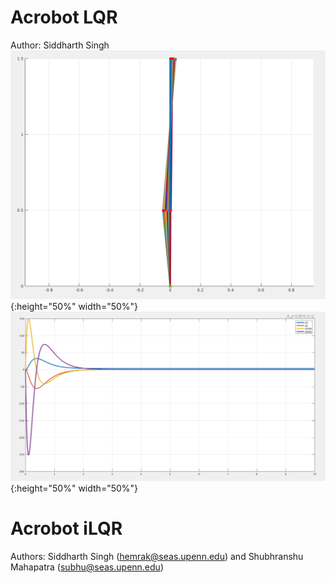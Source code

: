 # Acrobot LQR
Author: Siddharth Singh
![Pendulum Starting near goal](images/pendunearpi.png){:height="50%" width="50%"}
![Evolution of states with time](images/statepen00.png){:height="50%" width="50%"}

# Acrobot iLQR
Authors: Siddharth Singh (hemrak@seas.upenn.edu) and Shubhranshu Mahapatra (subhu@seas.upenn.edu) 
